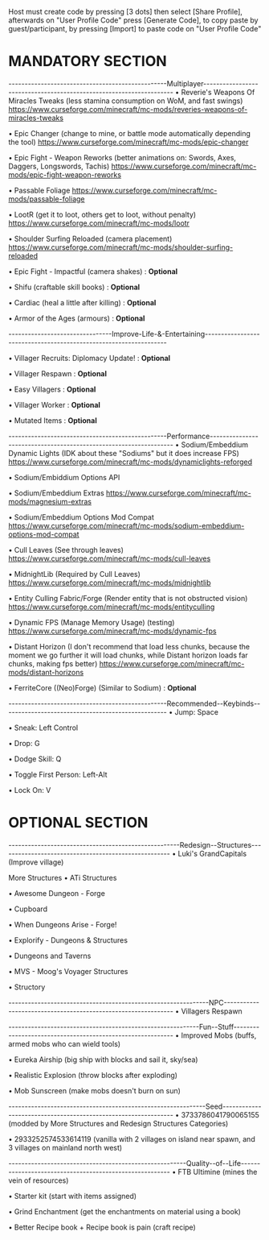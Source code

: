 Host must create code by pressing [3 dots] then select [Share Profile], afterwards on "User Profile Code" press [Generate Code], to copy paste by guest/participant, by pressing [Import] to paste code on "User Profile Code"

# MANDATORY SECTION
-------------------------------------------------Multiplayer--------------------------------------------------------------------
• Reverie's Weapons Of Miracles Tweaks (less stamina consumption on WoM, and fast swings)
https://www.curseforge.com/minecraft/mc-mods/reveries-weapons-of-miracles-tweaks

• Epic Changer (change to mine, or battle mode automatically depending the tool)
https://www.curseforge.com/minecraft/mc-mods/epic-changer

• Epic Fight - Weapon Reworks (better animations on: Swords, Axes, Daggers, Longswords, Tachis)
https://www.curseforge.com/minecraft/mc-mods/epic-fight-weapon-reworks

• Passable Foliage
https://www.curseforge.com/minecraft/mc-mods/passable-foliage

• LootR (get it to loot, others get to loot, without penalty)
https://www.curseforge.com/minecraft/mc-mods/lootr

• Shoulder Surfing Reloaded (camera placement)
https://www.curseforge.com/minecraft/mc-mods/shoulder-surfing-reloaded

• Epic Fight - Impactful (camera shakes) : **Optional**

• Shifu (craftable skill books) : **Optional**

• Cardiac (heal a little after killing) : **Optional**

• Armor of the Ages (armours) : **Optional**

--------------------------------Improve-Life-&-Entertaining------------------------------------------------------------------

• Villager Recruits: Diplomacy Update! : **Optional**

• Villager Respawn : **Optional**

• Easy Villagers : **Optional**

• Villager Worker : **Optional**

• Mutated Items : **Optional**

-------------------------------------------------Performance------------------------------------------------------------------
• Sodium/Embeddium Dynamic Lights (IDK about these "Sodiums" but it does increase FPS)
https://www.curseforge.com/minecraft/mc-mods/dynamiclights-reforged

• Sodium/Embiddium Options API

• Sodium/Embeddium Extras
https://www.curseforge.com/minecraft/mc-mods/magnesium-extras

• Sodium/Embeddium Options Mod Compat
https://www.curseforge.com/minecraft/mc-mods/sodium-embeddium-options-mod-compat

• Cull Leaves (See through leaves)
https://www.curseforge.com/minecraft/mc-mods/cull-leaves

• MidnightLib (Required by Cull Leaves)
https://www.curseforge.com/minecraft/mc-mods/midnightlib

• Entity Culling Fabric/Forge (Render entity that is not obstructed vision)
https://www.curseforge.com/minecraft/mc-mods/entityculling

• Dynamic FPS (Manage Memory Usage) (testing)
https://www.curseforge.com/minecraft/mc-mods/dynamic-fps

• Distant Horizon (I don't recommend that load less chunks, because the moment we go further it will load chunks, while Distant horizon loads far chunks, making fps better)
https://www.curseforge.com/minecraft/mc-mods/distant-horizons

• FerriteCore ((Neo)Forge) (Similar to Sodium) : **Optional**

-------------------------------------------------Recommended--Keybinds---------------------------------------------------
• Jump: Space

• Sneak: Left Control

• Drop: G

• Dodge Skill: Q

• Toggle First Person: Left-Alt

• Lock On: V

# OPTIONAL SECTION

-----------------------------------------------------Redesign--Structures-----------------------------------------------------
• Luki's GrandCapitals (Improve village)

More Structures
• ATi Structures

• Awesome Dungeon - Forge

• Cupboard

• When Dungeons Arise - Forge!

• Explorify - Dungeons & Structures

• Dungeons and Taverns

• MVS - Moog's Voyager Structures

• Structory

--------------------------------------------------------------NPC--------------------------------------------------------------
• Villagers Respawn

-----------------------------------------------------------Fun--Stuff-----------------------------------------------------------
• Improved Mobs (buffs, armed mobs who can wield tools)

• Eureka Airship (big ship with blocks and sail it, sky/sea)

• Realistic Explosion (throw blocks after exploding)

• Mob Sunscreen (make mobs doesn't burn on sun)

-------------------------------------------------------------Seed---------------------------------------------------------------
• 3733786041790065155 (modded by More Structures and Redesign Structures Categories)

• 2933252574533614119 (vanilla with 2 villages on island near spawn, and 3 villages on mainland north west)

-------------------------------------------------------Quality--of--Life--------------------------------------------------------
• FTB Ultimine (mines the vein of resources)

• Starter kit (start with items assigned)

• Grind Enchantment (get the enchantments on material using a book)

• Better Recipe book + Recipe book is pain (craft recipe)
